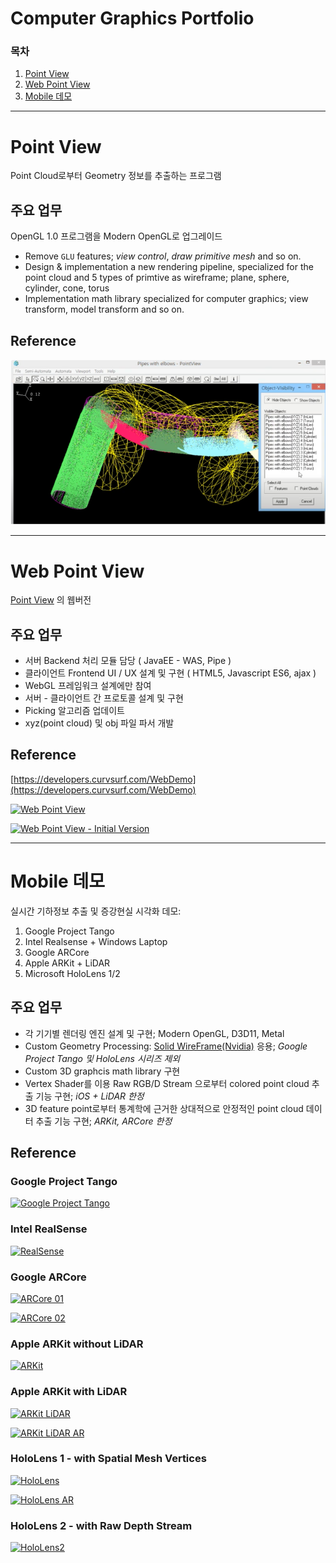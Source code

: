 # Computer Graphics Portfolio

### 목차

1. [Point View](#point-view)
1. [Web Point View](#web-point-view)
1. [Mobile 데모](#mobile-데모)

---

# Point View

Point Cloud로부터 Geometry 정보를 추출하는 프로그램

## 주요 업무

OpenGL 1.0 프로그램을 Modern OpenGL로 업그레이드

- Remove `GLU` features; _view control_, _draw primitive mesh_ and so on.
- Design & implementation a new rendering pipeline, specialized for the point cloud and 5 types of primtive as wireframe; plane, sphere, cylinder, cone, torus
- Implementation math library specialized for computer graphics; view transform, model transform and so on.

## Reference

![](img/fig01_pointview.png)

---

# Web Point View

[Point View](pointview.md) 의 웹버전

## 주요 업무

* 서버 Backend 처리 모듈 담당 ( JavaEE - WAS, Pipe )
* 클라이언트 Frontend UI / UX 설계 및 구현 ( HTML5, Javascript ES6, ajax )
* WebGL 프레임워크 설계에만 참여
* 서버 - 클라이언트 간 프로토콜 설계 및 구현
* Picking 알고리즘 업데이트
* xyz(point cloud) 및 obj 파일 파서 개발

## Reference

[https://developers.curvsurf.com/WebDemo](https://developers.curvsurf.com/WebDemo)

[![Web Point View](https://i.ytimg.com/vi/jWrk_zz9xX4/hqdefault.jpg?sqp=-oaymwEcCPYBEIoBSFXyq4qpAw4IARUAAIhCGAFwAcABBg==&rs=AOn4CLDKlNfv3lvQjcnbgYzfDWHU8ofeeQ)](https://youtu.be/jWrk_zz9xX4?si=sqXvq2Yd5u0NVaQi)

[![Web Point View - Initial Version](https://i.ytimg.com/vi/oKlxI2r2oWU/hqdefault.jpg?sqp=-oaymwEcCPYBEIoBSFXyq4qpAw4IARUAAIhCGAFwAcABBg==&rs=AOn4CLD6wFFAPOJmNEcCGvzV1Hf5xJfYpw)](https://youtu.be/oKlxI2r2oWU?si=vrZwAIydJojVboQH)

---

# Mobile 데모

실시간 기하정보 추출 및 증강현실 시각화 데모:

1. Google Project Tango
1. Intel Realsense + Windows Laptop
1. Google ARCore
1. Apple ARKit + LiDAR
1. Microsoft HoloLens 1/2

## 주요 업무

* 각 기기별 렌더링 엔진 설계 및 구현; Modern OpenGL, D3D11, Metal
* Custom Geometry Processing: [Solid WireFrame(Nvidia)](https://developer.download.nvidia.com/SDK/10/direct3d/Source/SolidWireframe/Doc/SolidWireframe.pdf) 응용; _Google Project Tango 및 HoloLens 시리즈 제외_
* Custom 3D graphcis math library 구현
* Vertex Shader를 이용 Raw RGB/D Stream 으로부터 colored point cloud 추출 기능 구현; _iOS + LiDAR 한정_
* 3D feature point로부터 통계학에 근거한 상대적으로 안정적인 point cloud 데이터 추출 기능 구현; _ARKit, ARCore 한정_

## Reference

### Google Project Tango

[![Google Project Tango](https://i.ytimg.com/an_webp/8ruiudETvuY/mqdefault_6s.webp?du=3000&sqp=CIiLo60G&rs=AOn4CLD_9ozlA3S3Wtf5kxV_Wy5zjWkClA)](https://www.youtube.com/watch?v=8ruiudETvuY)

### Intel RealSense

[![RealSense](https://i.ytimg.com/an_webp/HGwojt6Gqrc/mqdefault_6s.webp?du=3000&sqp=CKedo60G&rs=AOn4CLCn2Du5s0wdxeWxgOwbnsQvjWXUHQ)](https://www.youtube.com/watch?v=HGwojt6Gqrc)

### Google ARCore

[![ARCore 01](https://i.ytimg.com/vi/p2mkBKEp0_U/hqdefault.jpg?sqp=-oaymwEcCNACELwBSFXyq4qpAw4IARUAAIhCGAFwAcABBg==&rs=AOn4CLB-DnnFTkdyG93ZWzVkaka9jxVtIg)](https://youtu.be/p2mkBKEp0_U?si=hyPEVaYhkIP5EU-Q)

[![ARCore 02](https://i.ytimg.com/vi/EqQuSTjVL18/hqdefault.jpg?sqp=-oaymwEcCNACELwBSFXyq4qpAw4IARUAAIhCGAFwAcABBg==&rs=AOn4CLB1jEhBnmX6daJHt9P1cClPTsoHhg)](https://youtu.be/EqQuSTjVL18?si=6peCgVK3a5lRmUOd&t=30)

### Apple ARKit without LiDAR

[![ARKit](https://i.ytimg.com/vi/PkHjW68JMHQ/hqdefault.jpg?sqp=-oaymwEcCNACELwBSFXyq4qpAw4IARUAAIhCGAFwAcABBg==&rs=AOn4CLDAOTv7jWNZ96jODAGRVUApqDEdxg)](https://youtu.be/PkHjW68JMHQ?si=W2Uf6tIF0eSCV_N2)

### Apple ARKit with LiDAR

[![ARKit LiDAR](https://i.ytimg.com/an_webp/Pq55xNtvbzQ/mqdefault_6s.webp?du=3000&sqp=CNCWo60G&rs=AOn4CLDBKmOVlOR7gLbXhhTTz_k7Mq5IxQ)](https://www.youtube.com/watch?v=Pq55xNtvbzQ)

[![ARKit LiDAR AR](https://i.ytimg.com/an_webp/eSGY49ND6dY/mqdefault_6s.webp?du=3000&sqp=CJqio60G&rs=AOn4CLATxolIMIweyCDBuiBufMuP9DY7yg)](https://www.youtube.com/watch?v=eSGY49ND6dY)


### HoloLens 1 - with Spatial Mesh Vertices

[![HoloLens](https://i.ytimg.com/an_webp/4RYMR8i8suU/mqdefault_6s.webp?du=3000&sqp=CMejo60G&rs=AOn4CLBFkVWMvbjORil7uGnMAG6llAMZnQ)](https://www.youtube.com/watch?v=4RYMR8i8suU)

[![HoloLens AR](https://i.ytimg.com/vi/_Cao7bVZAMg/hqdefault.jpg?sqp=-oaymwEcCNACELwBSFXyq4qpAw4IARUAAIhCGAFwAcABBg==&rs=AOn4CLDPqqEdMOoLoKse9yXWkcJRLZWOwA)](https://www.youtube.com/watch?v=_Cao7bVZAMg)

### HoloLens 2 - with Raw Depth Stream

[![HoloLens2](https://i.ytimg.com/an_webp/IDrfxeHuZVo/mqdefault_6s.webp?du=3000&sqp=CPqmo60G&rs=AOn4CLB_dNf23Dmi66VGdFiB2Dum5bGGxw)](https://www.youtube.com/watch?v=IDrfxeHuZVo)

